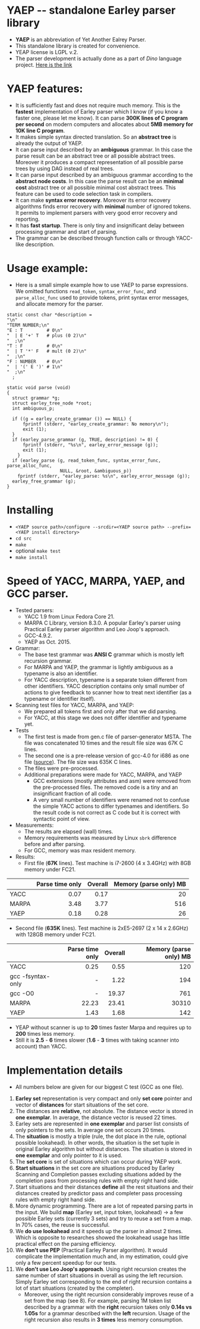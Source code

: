 # YAEP -- standalone Earley parser library
  * **YAEP** is an abbreviation of Yet Another Ealrey Parser.
  * This standalone library is created for convenience.
  * YEAP license is LGPL v.2. 
  * The parser development is actually done as a part of *Dino* language project.
    [Here is the link](https://github.com/dino-lang/dino)
# YAEP features:
  * It is sufficiently fast and does not require much memory.
    This is the **fastest** implementation of Earley parser which I
    know (if you know a faster one, please let me know). It can parse **300K lines of
    C program per second** on modern computers
    and allocates about **5MB memory for 10K line C program**.
  * It makes simple syntax directed translation.  So an
    **abstract tree** is already the output of YAEP.
  * It can parse input described by an **ambiguous** grammar.  In
    this case the parse result can be an abstract tree or all
    possible abstract trees.  Moreover it produces a compact
    representation of all possible parse trees by using DAG instead
    of real trees.
  * It can parse input described by an ambiguous grammar
    according to the **abstract node costs**.  In this case the parse
    result can be an **minimal cost** abstract tree or all possible
    minimal cost abstract trees.  This feature can be used to code
    selection task in compilers.
  * It can make **syntax error recovery**.  Moreover its error
    recovery algorithms finds error recovery with **minimal** number of
    ignored tokens.  It permits to implement parsers with very good
    error recovery and reporting.
  * It has **fast startup**.  There is only tiny and insignificant delay between
    processing grammar and start of parsing.
  * The grammar can be described through function calls or through YACC-like description.
 
# Usage example:
* Here is a small simple example how to use YAEP to parse expressions.  We omitted functions
  `read_token`, `syntax_error_func`, and `parse_alloc_func` used to provide tokens, print
  syntax error messages, and allocate memory for the parser.

```
static const char *description =
"\n"
"TERM NUMBER;\n"
"E : T         # 0\n"
"  | E '+' T   # plus (0 2)\n"
"  ;\n"
"T : F         # 0\n"
"  | T '*' F   # mult (0 2)\n"
"  ;\n"
"F : NUMBER    # 0\n"
"  | '(' E ')' # 1\n"
"  ;\n"
  ;

static void parse (void)
{
  struct grammar *g;
  struct earley_tree_node *root;
  int ambiguous_p;

  if ((g = earley_create_grammar ()) == NULL) {
      fprintf (stderr, "earley_create_grammar: No memory\n");
      exit (1);
  }
  if (earley_parse_grammar (g, TRUE, description) != 0) {
      fprintf (stderr, "%s\n", earley_error_message (g));
      exit (1);
    }
  if (earley_parse (g, read_token_func, syntax_error_func, parse_alloc_func,
                    NULL, &root, &ambiguous_p))
    fprintf (stderr, "earley_parse: %s\n", earley_error_message (g));
  earley_free_grammar (g);
}
```

# Installing
  * ``<YAEP source path>/configure --srcdir=<YAEP source path> --prefix=<YAEP install directory>``
  * ``cd src``
  * ``make``
  * optional ``make test`` 
  * ``make install``

# Speed of YACC, MARPA, YAEP, and GCC parser.

* Tested parsers:
  * YACC 1.9 from Linux Fedora Core 21.
  * MARPA C Library, version 8.3.0. A popular Earley's parser using Practical Earley parser algorithm
    and Leo Joop's approach.
  * GCC-4.9.2.
  * YAEP as Oct. 2015.
* Grammar:
  * The base test grammar was **ANSI C** grammar which is mostly left recursion grammar.
  * For MARPA and YAEP, the grammar is lightly ambiguous as a typename is also an identifier.
  * For YACC description, typename is a separate token different from
    other identifiers.  YACC description contains only small number of
    actions to give feedback to scanner how to treat next identifier (as a
    typename or identifier itself).
* Scanning test files for YACC, MARPA, and YAEP:
  * We prepared all tokens first and only after that we did parsing.
  * For YACC, at this stage we does not differ identifier and typename yet. 
* Tests
  * The first test is made from gen.c file of parser-generator MSTA.  The file was concatenated
    10 times and the result file size was 67K C lines.
  * The second one is a pre-release version of gcc-4.0 for i686 as one file
    ([source](http://people.csail.mit.edu/smcc/projects/single-file-programs/)).
    The file size was 635K C lines.
  * The files were pre-processed.
  * Additional preparations were made for YACC, MARPA, and YAEP
    * GCC extensions (mostly attributes and asm) were removed from the
      pre-processed files.  The removed code is a tiny and an insignificant
      fraction of all code.
    * A very small number of identifiers were renamed not to confuse the simple
      YACC actions to differ typenames and identifiers.  So the result code
      is not correct as C code but it is correct with syntactic point of view.
* Measurements:
  * The results are elapsed (wall) times.
  * Memory requirements was measured by Linux ``sbrk`` difference before and after parsing.
  * For GCC, memory was max resident memory.
* Results:
  * First file (**67K** lines).  Test machine is i7-2600 (4 x 3.4GHz) with 8GB memory
    under FC21.


|                      |Parse time only  |Overall    |Memory (parse only) MB|
|----------------------|----------------:|----------:|---------------------:|
|YACC                  |   0.07          | 0.17      |   20                 |
|MARPA                 |   3.48          | 3.77      |  516                 |
|YAEP                  |   0.18          | 0.28      |   26                 |

  * Second file (**635K** lines).  Test machine is 2xE5-2697 (2 x 14 x 2.6GHz) with
    128GB memory under FC21.

|                      |Parse time only  |Overall    |Memory (parse only) MB|
|----------------------|----------------:|----------:|---------------------:|
|YACC                  |  0.25           | 0.55      |  120                 |
|gcc -fsyntax-only     |      -          | 1.22      |  194                 |
|gcc -O0               |      -          |19.37      |  761                 |
|MARPA                 | 22.23           |23.41      |30310                 |
|YAEP                  |  1.43           | 1.68      |  142                 |

* YEAP without scanner is up to **20** times faster Marpa and requires up to **200**
times less memory.
* Still it is **2.5** - **6** times slower (**1.6** - **3** times with taking scanner into account) than YACC.

# Implementation details
  * All numbers below are given for our biggest C test (GCC as one file).
  1. **Earley set** representation is very compact and only **set core** pointer and vector of **distances**
     for start situations of the set core.
  2. The distances are **relative**, not absolute.  The distance vector is stored in **one exemplar**.
     In average, the distance vector is reused 22 times.
  3. Earley sets are represented in **one exemplar** and parser list consists of only pointers to the sets.
     In average one set occurs 20 times.
  4. The **situation** is mostly a triple (rule, the dot place in the rule, optional possible lookahead).
     In other words, the situation is the set tuple in original Earley algorithm but without distances.
     The situation is stored in **one exemplar** and only pointer to it is used.
  5. The **set core** is set of situations which can occur during YAEP work.
  6. **Start situations** in the set core are situations produced by Earley Scanning and Completion passes
     excluding situations added by the completion pass from processing rules with empty right hand side.
  7. Start situations and their distances **define** all the rest situations and their distances created by
     predictor pass and completer pass processing rules with empty right hand side.
  8. More dynamic programming.  There are a lot of repeated parsing parts in the input.
     We build **map** (Earley set, input token, lookahead) -> a few possible Earley sets (currently 3 sets)
     and try to reuse a set from a map.  In 70% cases, the reuse is successful.
  9. We **do use lookahead** and it speeds up the parser in almost 2 times.  Which is opposite to 
     researches showed the lookahead usage has little practical effect on the parsing efficiency.
 10. We **don't use PEP** (Practical Earley Parser algorithm).  It would complicate the implementation
     much and, in my estimation, could give only a few percent speedup for our tests.
 11. We **don't use Leo Joop's approach**.  Using right recursion creates the same number of start situations
     in overall as using the left recursion.  Simply Earley set corresponding to the end of right recursion
     contains a lot of start situations (created by the completer).
     * Moreover, using the right recursion considerably improves reuse of a set from the map (see 8).
       For example, parsing 1M token list described by a grammar with the **right** recursion takes only
       **0.14s vs 1.05s** for a grammar described with the **left** recursion.  Usage of the right
       recursion also results in **3 times** less memory consumption.